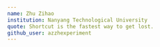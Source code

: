 ```yaml
---
name: Zhu Zihao
institution: Nanyang Technological University
quote: Shortcut is the fastest way to get lost.
github_user: azzhexperiment
---
```

